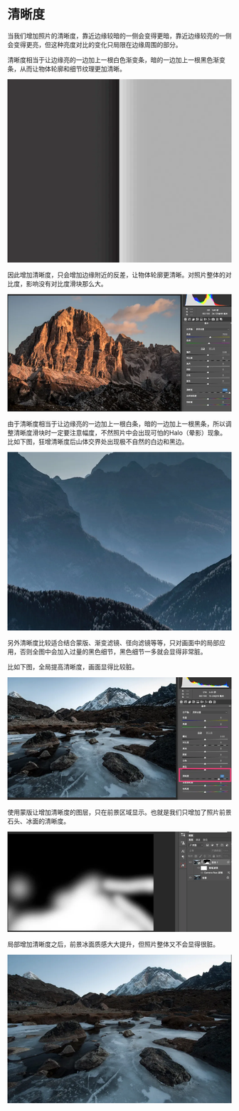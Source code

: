 # 清晰度

当我们增加照片的清晰度，靠近边缘较暗的一侧会变得更暗，靠近边缘较亮的一侧会变得更亮，但这种亮度对比的变化只局限在边缘周围的部分。

清晰度相当于让边缘亮的一边加上一根白色渐变条，暗的一边加上一根黑色渐变条，从而让物体轮廓和细节纹理更加清晰。


![清晰度1](/study/imgs/qingxidu1.webp)

因此增加清晰度，只会增加边缘附近的反差，让物体轮廓更清晰。对照片整体的对比度，影响没有对比度滑块那么大。

![清晰度2](/study/imgs/qingxidu2.webp)

由于清晰度相当于让边缘亮的一边加上一根白条，暗的一边加上一根黑条，所以调整清晰度滑块时一定要注意幅度，不然照片中会出现可怕的Halo（晕影）现象。比如下图，狂增清晰度后山体交界处出现极不自然的白边和黑边。



![清晰度3](/study/imgs/qingxidu3.webp)

另外清晰度比较适合结合蒙版、渐变滤镜、径向滤镜等等，只对画面中的局部应用，否则全图中会加入过量的黑色细节，黑色细节一多就会显得非常脏。

比如下图，全局提高清晰度，画面显得比较脏。


![清晰度4](/study/imgs/qingxidu4.webp)

使用蒙版让增加清晰度的图层，只在前景区域显示。也就是我们只增加了照片前景石头、冰面的清晰度。

![清晰度5](/study/imgs/qingxidu5.webp)

局部增加清晰度之后，前景冰面质感大大提升，但照片整体又不会显得很脏。

![清晰度6](/study/imgs/qingxidu6.webp)



